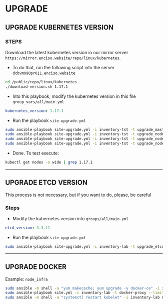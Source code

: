 # UPGRADE

## UPGRADE KUBERNETES VERSION


### STEPS

Download the latest kubernetes version in our mirror server `https://mirror.enciso.website/repo/linux/kubernetes`. 

* To do that, run the following script into the server `dcbvm090pr011.enciso.website`

```sh
cd /public/repo/linux/kubernetes
./download-version.sh 1.17.1
```

* Into this playbook, modify the kubernetes version in this file `group_vars/all/main.yml`


```yaml
kubernetes_version: 1.17.1
``` 

* Run the playbook `site-upgrade.yml`

```sh
sudo ansible-playbook site-upgrade.yml -i inventory-tst -t upgrade_master -e upgrade_master=true --extra-vars "@custom_vars.yml" --limit=master
sudo ansible-playbook site-upgrade.yml -i inventory-tst -t upgrade_node -e upgrade_node=true --extra-vars "@custom_vars.yml" --limit=master
sudo ansible-playbook site-upgrade.yml -i inventory-tst -t upgrade_node -e upgrade_node=true --extra-vars "@custom_vars.yml" --limit=node_infra
sudo ansible-playbook site-upgrade.yml -i inventory-tst -t upgrade_node -e upgrade_node=true --extra-vars "@custom_vars.yml" --limit=node_compute
```

* Done. To test execute:

```sh
kubectl get nodes -o wide | grep 1.17.1
```

-----

## UPGRADE ETCD VERSION 

This process is not necessary, but if you want to do, please, be careful

### Steps

* Modify the kubernetes version into `groups/all/main.yml`

```yaml
etcd_version: 3.3.11
``` 

* Run the playbook `site-upgrade.yml`

```bash
sudo ansible-playbook site-upgrade.yml -i inventory-lab -t upgrade_etcd -e upgrade_etcd=true
```

-----

## UPGRADE DOCKER

Example: `node_infra`

```sh
sudo ansible -m shell -a "yum makecache; yum upgrade -y docker-ce" -i inventory-lab node_infra
sudo ansible-playbook site.yml -i inventory-lab -t docker-proxy --limit=node_infra
sudo ansible -m shell -a "systemctl restart kubelet" -i inventory-lab node_infra
```
